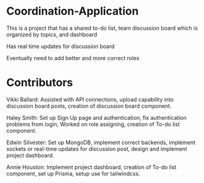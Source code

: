 # Coordination-Application

This is a project that has a shared to-do list, team discussion board which is organized by topics, and dashboard

Has real time updates for discussion board

Eventually need to add better and more correct roles

# Contributors

Vikki Ballard: Assisted with API connections, upload capability into discussion board posts, creation of discussion board component.

Haley Smith: Set up Sign Up page and authentication, fix authentication problems from login, Worked on role assigning, creation of To-do list component.

Edwin Silvester: Set up MongoDB, implement correct backends, implement sockets or real-time updates for discussion post, design and implement project dashboard.

Annie Houston: Implement project dashboard, creation of To-do list component, set up Prisma, setup use for tailwindcss.
